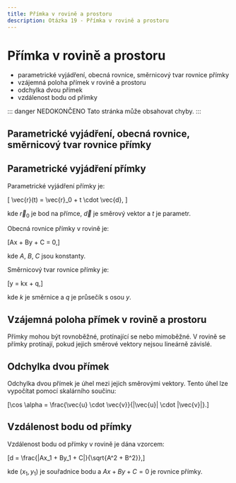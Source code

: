 ```yaml
---
title: Přímka v rovině a prostoru
description: Otázka 19 - Přímka v rovině a prostoru
---
```


# **Přímka v rovině a prostoru**

- parametrické vyjádření, obecná rovnice, směrnicový tvar rovnice přímky
- vzájemná poloha přímek v rovině a prostoru
- odchylka dvou přímek
- vzdálenost bodu od přímky

::: danger NEDOKONČENO
Tato stránka může obsahovat chyby.
:::

## **Parametrické vyjádření, obecná rovnice, směrnicový tvar rovnice přímky**

## **Parametrické vyjádření přímky**

Parametrické vyjádření přímky je:

\[
\vec{r}(t) = \vec{r}_0 + t \cdot \vec{d},
\]

kde $\vec{r}_0$ je bod na přímce, $\vec{d}$ je směrový vektor a $t$ je parametr.

Obecná rovnice přímky v rovině je:

\[Ax + By + C = 0,\]

kde $A$, $B$, $C$ jsou konstanty.

Směrnicový tvar rovnice přímky je:

\[y = kx + q,\]

kde $k$ je směrnice a $q$ je průsečík s osou $y$.

## **Vzájemná poloha přímek v rovině a prostoru**

Přímky mohou být rovnoběžné, protínající se nebo mimoběžné. V rovině se přímky protínají, pokud jejich směrové vektory nejsou lineárně závislé.

## **Odchylka dvou přímek**

Odchylka dvou přímek je úhel mezi jejich směrovými vektory. Tento úhel lze vypočítat pomocí skalárního součinu:

\[\cos \alpha = \frac{\vec{u} \cdot \vec{v}}{|\vec{u}| \cdot |\vec{v}|}.\]

## **Vzdálenost bodu od přímky**

Vzdálenost bodu od přímky v rovině je dána vzorcem:

\[d = \frac{|Ax_1 + By_1 + C|}{\sqrt{A^2 + B^2}},\]

kde $(x_1, y_1)$ je souřadnice bodu a $Ax + By + C = 0$ je rovnice přímky.
